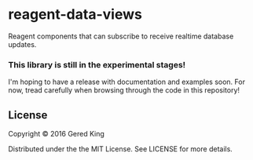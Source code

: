 # reagent-data-views

Reagent components that can subscribe to receive realtime database updates.

### This library is still in the experimental stages! ###

I'm hoping to have a release with documentation and examples soon. For now, tread
carefully when browsing through the code in this repository!


## License

Copyright © 2016 Gered King

Distributed under the the MIT License. See LICENSE for more details.
